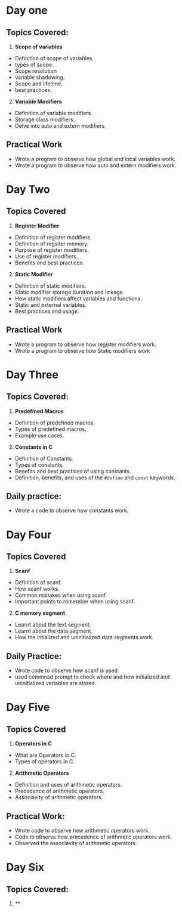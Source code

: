 # Day one

## Topics Covered:
1. **Scope of variables**
- Definition of scope of variables.
- types of scope.
- Scope resolution
- variable shadowing.
- Scope and lifetime.
- best practices.

2. **Variable Modifiers**
- Definition of variable modifiers.
- Storage class modifiers.
- Delve into auto and extern modifiers.

## Practical Work
- Wrote a program to observe how global and local variables work.
- Wrote a program to observe how auto and extern modifiers work.

# Day Two

## Topics Covered
1. **Register Modifier**
- Definition of register modifiers.
- Definition of regsiter memory.
- Purpose of register modifiers.
- Use of register modifiers.
- Benefits and best practices.

2. **Static Modifier**
- Definition of static modifiers.
- Static modifier storage duration and linkage.
- How static modifiers affect variables and functions.
- Static and external variables.
- Best practices and usage.

## Practical Work
- Wrote a program to observe how register modifiers work.
- Wrote a program to observe how Static modifiers work

# Day Three

## Topics Covered:
1. **Predefined Macros**
- Definition of predefined macros.
- Types of predefined macros.
- Example use cases.

2. **Constants in C**
- Definition of Constants.
- Types of constants.
- Benefits and best practices of using constants.
- Definition, benefits, and uses of the `#define` and `const` keywords.

## Daily practice:
- Wrote a code to observe how constants work.

# Day Four

## Topics Covered
1. **Scanf**
- Definition of scanf.
- How scanf works.
- Common mistakes when using scanf.
- Important points to remember when using scanf.

2. **C memory segment**
- Learnt about the text segment.
- Learnt about the data segment.
- How the intialized and uninitialized data segments work.

## Daily Practice:
- Wrote code to observe how scanf is used.
- used commnad prompt to check where and how initialized and uninitialized variables are stored.

# Day Five

## Topics Covered
1. **Operators in C**
- What are Operators in C.
- Types of operators in C.

2. **Arithmetic Operators**
- Definition and uses of arithmetic operators.
- Precedence of arithmetic operators.
- Associavity of arithmetic operators.

## Practical Work:
- Wrote code to observe how arithmetic operators work.
- Code to observe how precedence of arithmetic operators work.
- Observed the associavity of arithmetic operators.

# Day Six

## Topics Covered:
1. **